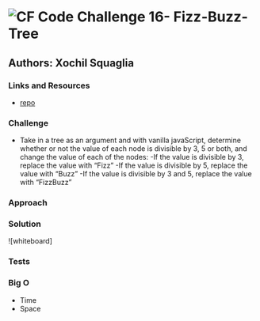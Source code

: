![CF](http://i.imgur.com/7v5ASc8.png) Code Challenge 16- Fizz-Buzz-Tree
==============================================

## Authors: Xochil Squaglia


### Links and Resources
* [repo](https://github.com/xochil73/data-structures-and-algorithms/blob/master/code-challenges/401/fizzbuzz_tree/README.md)

### Challenge
* Take in a tree as an argument and with vanilla javaScript, determine whether or not the value of each node is divisible by 3, 5 or both, and change the value of each of the nodes:
  -If the value is divisible by 3, replace the value with “Fizz”
  -If the value is divisible by 5, replace the value with “Buzz”
  -If the value is divisible by 3 and 5, replace the value with “FizzBuzz”

### Approach


### Solution
![whiteboard]


### Tests


### Big O
* Time
* Space